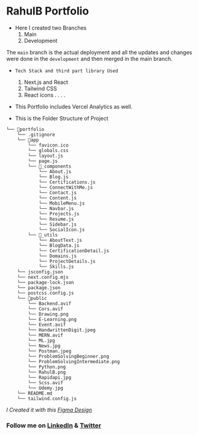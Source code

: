 # **RahulB Portfolio**

* Here I created two Branches
  1. Main
  2. Development

The `main` branch is the actual deployment and all the updates and changes were done in the `development` and then merged in the main branch. 

* `Tech Stack and third part library Used`
  1. Next.js and React
  2. Tailwind CSS
  3. React icons
. . . .

* This Portfolio includes Vercel Analytics as well.

* This is the Folder Structure of Project
```
└── 📁portfolio
    └── .gitignore
    └── 📁app
        └── favicon.ico
        └── globals.css
        └── layout.js
        └── page.js
        └── 📁_components
            └── About.js
            └── Blog.js
            └── Certifications.js
            └── ConnectWithMe.js
            └── Contact.js
            └── Content.js
            └── MobileMenu.js
            └── Navbar.js
            └── Projects.js
            └── Resume.js
            └── Sidebar.js
            └── SocialIcon.js
        └── 📁_utils
            └── AboutText.js
            └── BlogData.js
            └── CertificationDetail.js
            └── Domains.js
            └── ProjectDetails.js
            └── Skills.js
    └── jsconfig.json
    └── next.config.mjs
    └── package-lock.json
    └── package.json
    └── postcss.config.js
    └── 📁public
        └── Backend.avif
        └── Cors.avif
        └── Drawing.png
        └── E-Learning.png
        └── Event.avif
        └── HandwrittenDigit.jpeg
        └── MERN.avif
        └── ML.jpg
        └── News.jpg
        └── Postman.jpeg
        └── ProblemSolvingBeginner.png
        └── ProblemSolvingIntermediate.png
        └── Python.png
        └── RahulB.png
        └── Rapidapi.jpg
        └── Scss.avif
        └── Udemy.jpg
    └── README.md
    └── tailwind.config.js
```


*I Created it with this [Figma Design](https://www.figma.com/file/NgfKi5GVk4zWT97e2ZSvMg/Portfolio-Design-(Community)?type=design&mode=design&t=zmugymzFQaV2JasZ-1)*


### Follow me on [LinkedIn](https://linkedin.com/in/RahulB001) & [ Twitter ](https://twitter.com/Twts_RahulB)
